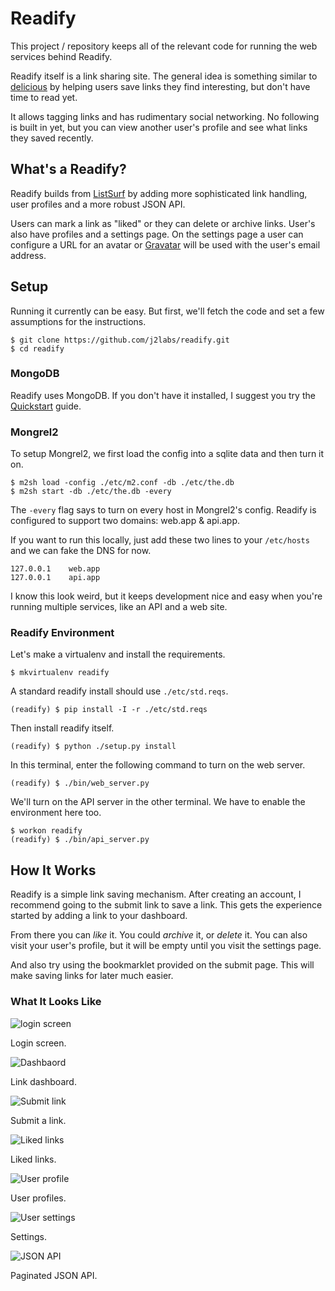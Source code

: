 # Readify

This project / repository keeps all of the relevant code for running the web
services behind Readify.

Readify itself is a link sharing site.  The general idea is something similar to
[delicious](http://delicious.com) by helping users save links they find
interesting, but don't have time to read yet.

It allows tagging links and has rudimentary social networking.  No following is
built in yet, but you can view another user's profile and see what links they
saved recently.


## What's a Readify?

Readify builds from [ListSurf](https://github.com/j2labs/listsurf) by adding
more sophisticated link handling, user profiles and a more robust JSON API.

Users can mark a link as "liked" or they can delete or archive links. User's
also have profiles and a settings page.  On the settings page a user can
configure a URL for an avatar or [Gravatar](http://gravatar.com/) will be used
with the user's email address.


## Setup

Running it currently can be easy. But first, we'll fetch the code and set a few
assumptions for the instructions.

    $ git clone https://github.com/j2labs/readify.git
    $ cd readify


### MongoDB

Readify uses MongoDB.  If you don't have it installed, I suggest you try the
[Quickstart](http://www.mongodb.org/display/DOCS/Quickstart) guide.


### Mongrel2

To setup Mongrel2, we first load the config into a sqlite data and then turn it
on.

    $ m2sh load -config ./etc/m2.conf -db ./etc/the.db
    $ m2sh start -db ./etc/the.db -every
    
The `-every` flag says to turn on every host in Mongrel2's config.  Readify is 
configured to support two domains: web.app & api.app.

If you want to run this locally, just add these two lines to your `/etc/hosts`
and we can fake the DNS for now.

    127.0.0.1    web.app
    127.0.0.1    api.app
    
I know this look weird, but it keeps development nice and easy when you're
running multiple services, like an API and a web site.


### Readify Environment

Let's make a virtualenv and install the requirements.

    $ mkvirtualenv readify
    
A standard readify install should use `./etc/std.reqs`.

    (readify) $ pip install -I -r ./etc/std.reqs

Then install readify itself.

    (readify) $ python ./setup.py install
    
In this terminal, enter the following command to turn on the web server.

    (readify) $ ./bin/web_server.py
    
We'll turn on the API server in the other terminal. We have to enable the
environment here too.

    $ workon readify
    (readify) $ ./bin/api_server.py


## How It Works

Readify is a simple link saving mechanism.  After creating an account, I
recommend going to the submit link to save a link.  This gets the experience
started by adding a link to your dashboard.

From there you can *like* it.  You could *archive* it, or *delete* it.
You can also visit your user's profile, but it will be empty until you visit the
settings page.

And also try using the bookmarklet provided on the submit page.  This will make
saving links for later much easier.


### What It Looks Like

![login screen](/j2labs/readify/raw/master/screenshots/login.png)

Login screen.

![Dashbaord](/j2labs/readify/raw/master/screenshots/dashboard.png)

Link dashboard.

![Submit link](/j2labs/readify/raw/master/screenshots/submit.png)

Submit a link.

![Liked links](/j2labs/readify/raw/master/screenshots/liked.png)

Liked links.

![User profile](/j2labs/readify/raw/master/screenshots/profile.png)

User profiles.

![User settings](/j2labs/readify/raw/master/screenshots/settings.png)

Settings.

![JSON API](/j2labs/readify/raw/master/screenshots/jsonfeed.png)

Paginated JSON API.
